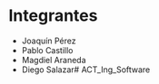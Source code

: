 # Integrantes

- Joaquín Pérez
- Pablo Castillo
- Magdiel Araneda
- Diego Salazar# ACT_Ing_Software
